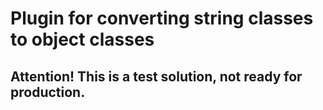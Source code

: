 # Plugin for converting string classes to object classes
## Attention! This is a test solution, not ready for production.